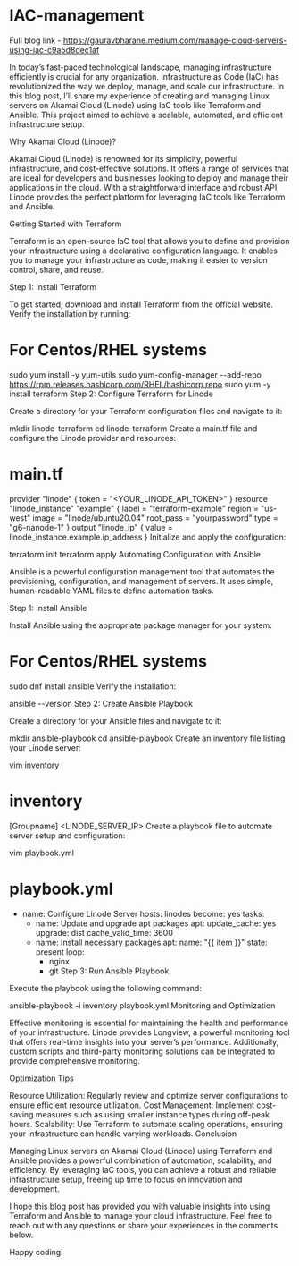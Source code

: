 # IAC-management

Full blog link - https://gauravbharane.medium.com/manage-cloud-servers-using-iac-c9a5d8dec1af


In today’s fast-paced technological landscape, managing infrastructure efficiently is crucial for any organization. Infrastructure as Code (IaC) has revolutionized the way we deploy, manage, and scale our infrastructure. In this blog post, I’ll share my experience of creating and managing Linux servers on Akamai Cloud (Linode) using IaC tools like Terraform and Ansible. This project aimed to achieve a scalable, automated, and efficient infrastructure setup.

Why Akamai Cloud (Linode)?

Akamai Cloud (Linode) is renowned for its simplicity, powerful infrastructure, and cost-effective solutions. It offers a range of services that are ideal for developers and businesses looking to deploy and manage their applications in the cloud. With a straightforward interface and robust API, Linode provides the perfect platform for leveraging IaC tools like Terraform and Ansible.

Getting Started with Terraform

Terraform is an open-source IaC tool that allows you to define and provision your infrastructure using a declarative configuration language. It enables you to manage your infrastructure as code, making it easier to version control, share, and reuse.

Step 1: Install Terraform

To get started, download and install Terraform from the official website. Verify the installation by running:

# For Centos/RHEL systems
sudo yum install -y yum-utils
sudo yum-config-manager --add-repo https://rpm.releases.hashicorp.com/RHEL/hashicorp.repo
sudo yum -y install terraform
Step 2: Configure Terraform for Linode

Create a directory for your Terraform configuration files and navigate to it:

mkdir linode-terraform
cd linode-terraform
Create a main.tf file and configure the Linode provider and resources:

# main.tf
provider "linode" {
  token = "<YOUR_LINODE_API_TOKEN>"
}
resource "linode_instance" "example" {
  label        = "terraform-example"
  region       = "us-west"
  image        = "linode/ubuntu20.04"
  root_pass    = "yourpassword"
  type         = "g6-nanode-1"
}
output "linode_ip" {
  value = linode_instance.example.ip_address
}
Initialize and apply the configuration:

terraform init
terraform apply
Automating Configuration with Ansible

Ansible is a powerful configuration management tool that automates the provisioning, configuration, and management of servers. It uses simple, human-readable YAML files to define automation tasks.

Step 1: Install Ansible

Install Ansible using the appropriate package manager for your system:

# For Centos/RHEL systems
sudo dnf install ansible
Verify the installation:

ansible --version
Step 2: Create Ansible Playbook

Create a directory for your Ansible files and navigate to it:

mkdir ansible-playbook
cd ansible-playbook
Create an inventory file listing your Linode server:

vim inventory
# inventory

[Groupname]
<LINODE_SERVER_IP>
Create a playbook file to automate server setup and configuration:

vim playbook.yml
# playbook.yml
- name: Configure Linode Server
  hosts: linodes
  become: yes
  tasks:
    - name: Update and upgrade apt packages
      apt:
        update_cache: yes
        upgrade: dist
        cache_valid_time: 3600
   - name: Install necessary packages
      apt:
        name: "{{ item }}"
        state: present
      loop:
        - nginx
        - git
Step 3: Run Ansible Playbook

Execute the playbook using the following command:

ansible-playbook -i inventory playbook.yml
Monitoring and Optimization

Effective monitoring is essential for maintaining the health and performance of your infrastructure. Linode provides Longview, a powerful monitoring tool that offers real-time insights into your server’s performance. Additionally, custom scripts and third-party monitoring solutions can be integrated to provide comprehensive monitoring.

Optimization Tips

Resource Utilization: Regularly review and optimize server configurations to ensure efficient resource utilization.
Cost Management: Implement cost-saving measures such as using smaller instance types during off-peak hours.
Scalability: Use Terraform to automate scaling operations, ensuring your infrastructure can handle varying workloads.
Conclusion

Managing Linux servers on Akamai Cloud (Linode) using Terraform and Ansible provides a powerful combination of automation, scalability, and efficiency. By leveraging IaC tools, you can achieve a robust and reliable infrastructure setup, freeing up time to focus on innovation and development.

I hope this blog post has provided you with valuable insights into using Terraform and Ansible to manage your cloud infrastructure. Feel free to reach out with any questions or share your experiences in the comments below.

Happy coding!

